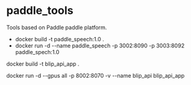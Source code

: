 # paddle_tools
Tools based on Paddle paddle platform.



* docker build -t paddle_speech:1.0 .
* docker run -d --name paddle_speech -p 3002:8090 -p 3003:8092 paddle_spech:1.0



docker build -t blip_api_app .

docker run -d --gpus all -p 8002:8070 -v  --name blip_api blip_api_app
